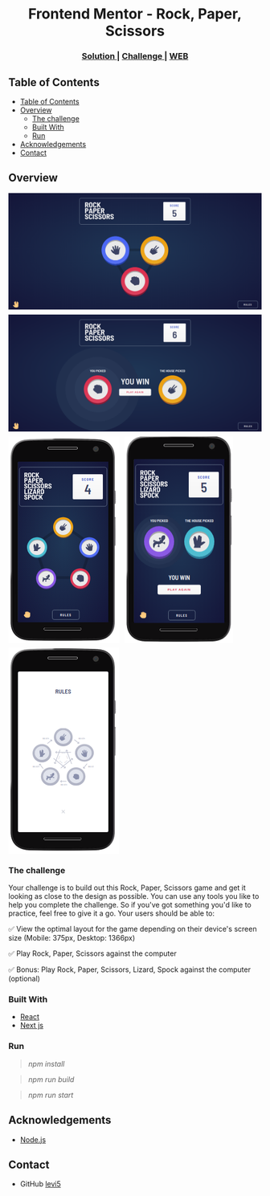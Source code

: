 <h1 align="center">Frontend Mentor - Rock, Paper, Scissors</h1>

<div align="center">
  <h3>
    <a href="https://github.com/levi5/frontend-mentor-rock-paper-scissors">
      Solution
    </a>
    <span> | </span>
    <a href="https://www.frontendmentor.io/challenges/rock-paper-scissors-game-pTgwgvgH">
      Challenge
    </a>
	<span> | </span>
    <a href="https://frontend-mentor-rock-paper-scissors-chi.vercel.app">
      WEB
    </a>
  </h3>
</div>

<!-- TABLE OF CONTENTS -->

## Table of Contents

- [Table of Contents](#table-of-contents)
- [Overview](#overview)
  - [The challenge](#the-challenge)
  - [Built With](#built-with)
  - [Run](#run)
- [Acknowledgements](#acknowledgements)
- [Contact](#contact)

<!-- OVERVIEW -->

## Overview

<div style="display:flex; flex-direction:row; gap:10px; width:100%; min-width:500px; flex-wrap: wrap; height:auto;">

  <img src="./.github/assets/desktop%20-%20preview.png" alt="desktop 01"/>
  <img src="./.github/assets/desktop02%20-%20preview.png" alt="desktop 02"/>
  <img src="./.github/assets/mobile%20-preview.png" alt="mobile 01"/>
  <img src="./.github/assets/mobile02%20-preview.png" alt="mobile 02"/>
  <img src="./.github/assets/mobile03%20-preview.png" alt="mobile 03"/>

</div>

### The challenge

Your challenge is to build out this Rock, Paper, Scissors game and get it looking as close to the design as possible.
You can use any tools you like to help you complete the challenge. So if you've got something you'd like to practice, feel free to give it a go.
Your users should be able to:

✅  View the optimal layout for the game depending on their device's screen size (Mobile: 375px, Desktop: 1366px)

✅  Play Rock, Paper, Scissors against the computer

✅  Bonus: Play Rock, Paper, Scissors, Lizard, Spock against the computer (optional)

### Built With

- [React](https://reactjs.org/)
- [Next js](https://nextjs.org/)

### Run

 > *npm install*

 > *npm run build*

 > *npm run start*

## Acknowledgements

- [Node.js](https://nodejs.org/)

## Contact

- GitHub [levi5](https://github.com/michaelastefkova)
